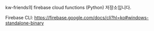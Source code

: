 kw-friends의 firebase cloud functions (Python) 저장소입니다.

Firebase CLI: https://firebase.google.com/docs/cli?hl=ko#windows-standalone-binary
